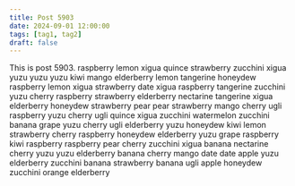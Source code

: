 ```yaml
---
title: Post 5903
date: 2024-09-01 12:00:00
tags: [tag1, tag2]
draft: false
---
```

This is post 5903.
raspberry
lemon
xigua
quince
strawberry
zucchini
xigua
yuzu
yuzu
yuzu
kiwi
mango
elderberry
lemon
tangerine
honeydew
raspberry
lemon
xigua
strawberry
date
xigua
raspberry
tangerine
zucchini
yuzu
cherry
raspberry
strawberry
elderberry
nectarine
tangerine
xigua
elderberry
honeydew
strawberry
pear
pear
strawberry
mango
cherry
ugli
raspberry
yuzu
cherry
ugli
quince
xigua
zucchini
watermelon
zucchini
banana
grape
yuzu
cherry
ugli
elderberry
yuzu
honeydew
kiwi
lemon
strawberry
cherry
raspberry
honeydew
elderberry
yuzu
grape
raspberry
kiwi
raspberry
raspberry
pear
cherry
zucchini
xigua
banana
nectarine
cherry
yuzu
yuzu
elderberry
banana
cherry
mango
date
date
apple
yuzu
elderberry
zucchini
banana
strawberry
banana
ugli
apple
honeydew
zucchini
orange
elderberry
